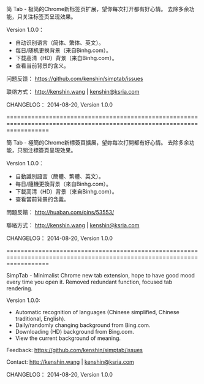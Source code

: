 简 Tab - 极简的Chrome新标签页扩展，望你每次打开都有好心情。 去除多余功能，只关注标签页呈现效果。

Version 1.0.0：
- 自动识别语言（简体、繁体、英文）。
- 每日/随机更换背景（来自Binhg.com）。
- 下载高清（HD）背景（来自Binhg.com）。
- 查看当前背景的含义。

问题反馈：
https://github.com/kenshin/simptab/issues

联络方式：
http://kenshin.wang | kenshin@ksria.com

CHANGELOG：
2014-08-20, Version 1.0.0

========================================================================================================================

簡 Tab - 極簡的Chrome新標簽頁擴展，望妳每次打開都有好心情。 去除多余功能，只關注標簽頁呈現效果。

Version 1.0.0：
- 自動識別語言（簡體、繁體、英文）。
- 每日/隨機更換背景（來自Binhg.com）。
- 下載高清（HD）背景（來自Binhg.com）。
- 查看當前背景的含義。

問題反饋：
http://huaban.com/pins/53553/

聯絡方式：
http://kenshin.wang | kenshin@ksria.com

CHANGELOG：
2014-08-20, Version 1.0.0

========================================================================================================================

SimpTab - Minimalist Chrome new tab extension, hope to have good mood every time you open it. Removed redundant function, focused tab rendering.

Version 1.0.0:
- Automatic recognition of languages (Chinese simplified, Chinese traditional, English).
- Daily/randomly changing background from Bing.com.
- Downloading (HD) background from Bing.com.
- View the current background of meaning.

Feedback:
https://github.com/kenshin/simptab/issues

Contact:
http://kenshin.wang | kenshin@ksria.com

CHANGELOG：
2014-08-20, Version 1.0.0
